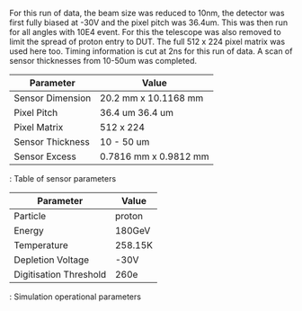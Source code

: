 For this run of data, the beam size was reduced to 10nm, the detector was first fully biased at -30V and the pixel pitch was 36.4um. This was then run for all angles with 10E4 event. For this the telescope was also removed to limit the spread of proton entry to DUT. The full 512 x 224 pixel matrix was used here too. Timing information is cut at 2ns for this run of data. A scan of sensor thicknesses from 10-50um was completed.


| Parameter        | Value                     |
|------------------|---------------------------|
| Sensor Dimension | 20.2 mm x 10.1168 mm      |
| Pixel Pitch      | 36.4 um 36.4 um           |
| Pixel Matrix     | 512 x 224                 |
| Sensor Thickness | 10 - 50 um                |
| Sensor Excess    | 0.7816 mm x 0.9812 mm     |

: Table of sensor parameters


| Parameter              | Value   |
|------------------------|---------|
| Particle               | proton  |
| Energy                 | 180GeV  |
| Temperature            | 258.15K |
| Depletion Voltage      | -30V    |
| Digitisation Threshold | 260e    |

: Simulation operational parameters
